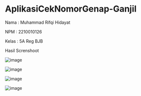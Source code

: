 # AplikasiCekNomorGenap-Ganjil

Nama : Muhammad Rifqi Hidayat

NPM : 2210010126

Kelas : 5A Reg BJB

Hasil Screnshoot

![image](https://github.com/user-attachments/assets/c772091b-0a22-4a20-8a72-92c2118f8252)

![image](https://github.com/user-attachments/assets/c3b2b189-3d4c-4846-839f-f90fafa6a42a)

![image](https://github.com/user-attachments/assets/f64e3a24-1460-42b1-ae15-3a0925fa14a8)

![image](https://github.com/user-attachments/assets/468260d4-408e-468a-bcb3-cc5bfad23fe9)

